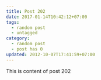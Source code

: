 ```yaml
---
title: Post 202
date: 2017-01-14T10:42:12+07:00
tags:
  - random post
  - untagged
category:
  - random post
  - post has 0
updated: 2012-10-07T17:41:59+07:00
---
```

This is content of post 202